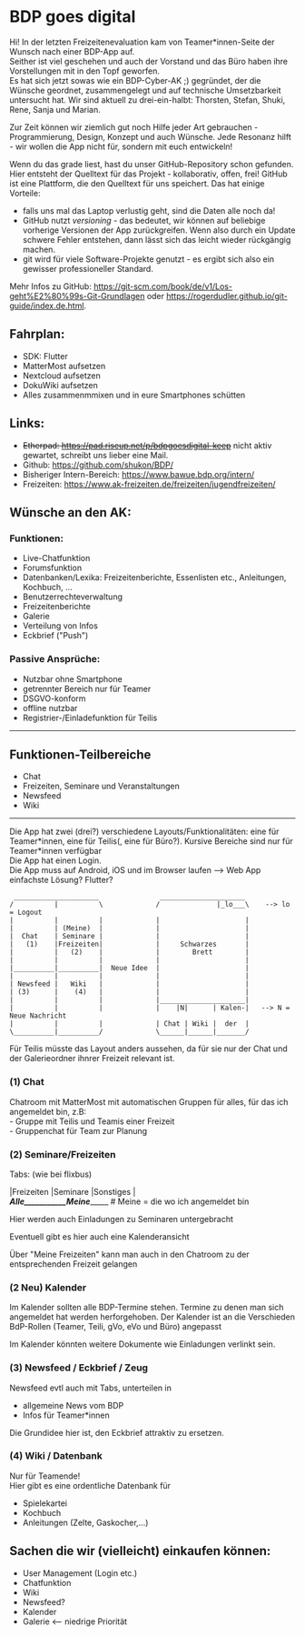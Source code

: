 # BDP goes digital

Hi!
In der letzten Freizeitenevaluation kam von Teamer\*innen-Seite der Wunsch nach einer BDP-App auf.  
Seither ist viel geschehen und auch der Vorstand und das Büro haben ihre Vorstellungen mit in den Topf geworfen.  
Es hat sich jetzt sowas wie ein BDP-Cyber-AK ;) gegründet, der die Wünsche geordnet, zusammengelegt und auf technische Umsetzbarkeit untersucht hat. Wir sind aktuell zu drei-ein-halbt: Thorsten, Stefan, Shuki, Rene, Sanja und Marian.  

Zur Zeit können wir ziemlich gut noch Hilfe jeder Art gebrauchen - Programmierung, Design, Konzept und auch Wünsche. Jede Resonanz hilft - wir wollen die App nicht für, sondern mit euch entwickeln!  

Wenn du das grade liest, hast du unser GitHub-Repository schon gefunden. Hier entsteht der Quelltext für das Projekt - kollaborativ, offen, frei! GitHub ist eine Plattform, die den Quelltext für uns speichert. Das hat einige Vorteile:
- falls uns mal das Laptop verlustig geht, sind die Daten alle noch da!
- GitHub nutzt *versioning* - das bedeutet, wir können auf beliebige vorherige Versionen der App zurückgreifen. Wenn also durch ein Update schwere Fehler entstehen, dann lässt sich das leicht wieder rückgängig machen.
- git wird für viele Software-Projekte genutzt - es ergibt sich also ein gewisser professioneller Standard.

Mehr Infos zu GitHub: https://git-scm.com/book/de/v1/Los-geht%E2%80%99s-Git-Grundlagen oder https://rogerdudler.github.io/git-guide/index.de.html.

## Fahrplan:
- SDK: Flutter
- MatterMost aufsetzen
- Nextcloud aufsetzen
- DokuWiki aufsetzen
- Alles zusammenmmixen und in eure Smartphones schütten

## Links:
- ~~Etherpad: https://pad.riseup.net/p/bdpgoesdigital-keep~~ nicht aktiv gewartet, schreibt uns lieber eine Mail.
- Github: https://github.com/shukon/BDP/
- Bisheriger Intern-Bereich: https://www.bawue.bdp.org/intern/
- Freizeiten: https://www.ak-freizeiten.de/freizeiten/jugendfreizeiten/

## Wünsche an den AK:

### Funktionen:

- Live-Chatfunktion
- Forumsfunktion
- Datenbanken/Lexika: Freizeitenberichte, Essenlisten etc., Anleitungen, Kochbuch, ...
- Benutzerrechteverwaltung
- Freizeitenberichte
- Galerie
- Verteilung von Infos
- Eckbrief ("Push")

### Passive Ansprüche:

- Nutzbar ohne Smartphone
- getrennter Bereich nur für Teamer
- DSGVO-konform
- offline nutzbar
- Registrier-/Einladefunktion für Teilis

_____________________________________________________________________________________________________________________________

## Funktionen-Teilbereiche

- Chat
- Freizeiten, Seminare und Veranstaltungen
- Newsfeed
- Wiki

_________________________________________________________________________________________________________

Die App hat zwei (drei?) verschiedene Layouts/Funktionalitäten: eine für Teamer\*innen, eine für Teilis(, eine für Büro?). Kursive Bereiche sind nur für Teamer\*innen verfügbar  
Die App hat einen Login.  
Die App muss auf Android, iOS und im Browser laufen --> Web App einfachste Lösung? Flutter? 

```
 _____________________               _____________________
/          |          \             /              |_lo___\    --> lo = Logout
|          |          |             |                     |
|          | (Meine)  |             |                     |
|  Chat    | Seminare |             |                     |
|   (1)    |Freizeiten|             |     Schwarzes       |
|          |   (2)    |             |        Brett        |
|          |          |             |                     |
|__________|__________|  Neue Idee  |                     |
|          |          |             |                     |  
| Newsfeed |   Wiki   |             |                     |  
| (3)      |    (4)   |             |                     |  
|          |          |             |_____________________|  
|          |          |             |    |N|      | Kalen-|   --> N = Neue Nachricht
|          |          |             | Chat | Wiki |  der  |  
\__________|__________/             \______|______|_______/ 
```
Für Teilis müsste das Layout anders aussehen, da für sie nur der Chat und der Galerieordner ihnrer Freizeit relevant ist.

### (1) Chat
Chatroom mit MatterMost mit automatischen Gruppen für alles, für das ich angemeldet bin, z.B:  
    - Gruppe mit Teilis und Teamis einer Freizeit  
    - Gruppenchat für Team zur Planung  

### (2) Seminare/Freizeiten
Tabs: (wie bei flixbus)  

|Freizeiten   |Seminare   |Sonstiges  |  
_______Alle___________Meine____________    # Meine = die wo ich angemeldet bin  

Hier werden auch Einladungen zu Seminaren untergebracht  

Eventuell gibt es hier auch eine Kalenderansicht  

Über "Meine Freizeiten" kann man auch in den Chatroom zu der entsprechenden Freizeit gelangen  

### (2 Neu) Kalender
Im Kalender sollten alle BDP-Termine stehen. Termine zu denen man sich angemeldet hat werden herforgehoben. 
Der Kalender ist an die Verschieden BdP-Rollen (Teamer, Teili, gVo, eVo und Büro) angepasst

Im Kalender könnten weitere Dokumente wie Einladungen verlinkt sein.

### (3) Newsfeed / Eckbrief / Zeug
Newsfeed evtl auch mit Tabs, unterteilen in  

- allgemeine News vom BDP  
- Infos für Teamer*innen  


Die Grundidee hier ist, den Eckbrief attraktiv zu ersetzen.  

### (4) Wiki / Datenbank
Nur für Teamende!  
Hier gibt es eine ordentliche Datenbank für  

- Spielekartei
- Kochbuch
- Anleitungen (Zelte, Gaskocher,...)

## Sachen die wir (vielleicht) einkaufen können:  
- User Management (Login etc.)
- Chatfunktion
- Wiki
- Newsfeed?
- Kalender
- Galerie <-- niedrige Priorität
